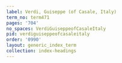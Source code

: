 ```yaml
---
label: Verdi, Guiseppe (of Casale, Italy)
term_no: term471
pages: '704'
no_spaces: VerdiGuiseppeofCasaleItaly
pid: verdiguiseppeofcasaleitaly
order: '0990'
layout: generic_index_term
collection: index-headings
---
```


